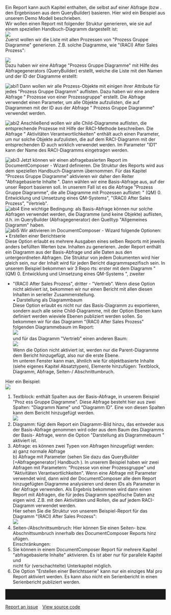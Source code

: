 

Ein Report kann auch Kapitel enthalten, die selbst auf einer Abfrage
(bzw . den Ergebnissen aus dem QueryBuilder) basieren. Hier wird ein
Beispiel aus unserem Demo Modell beschrieben.  
Wir wollen einen Report mit folgender Struktur generieren, wie sie auf
einem speziellen Handbuch-Diagramm dargestellt ist:  
![](//images.ctfassets.net/utx1h0gfm1om/11bOx58vjIy2kGuAiSKa2k/ca77f4d22ba5183e03e51707605c5f25/1017929.png)  
Zuerst wollen wir die Liste mit allen Prozessen von "Prozess Gruppe
Diagramme" generieren. Z.B. solche Diagramme, wie "(RACI) After Sales
Prozess":

![](//images.ctfassets.net/utx1h0gfm1om/6qtdg1aknKEaOKoKscCGGw/d0f2f960cddb9c15b256df91c7d17c61/1017430.png)  
Dazu haben wir eine Abfrage "Prozess Gruppe Diagramme" mit Hilfe des
Abfragegenerators (QueryBuilder) erstellt, welche die Liste mit den
Namen und der ID der Diagramme erstellt:  
  
![abi1](//images.ctfassets.net/6mz8d8cle1nl/7CplDDcebEQIxx6dfMcbtU/5c1dc5691bf5a9917b968f0ded8d4830/abi1.png)
Dann wollen wir alle Prozess-Objekte mit einigen ihrer Attribute für
jedes "Prozess Gruppe Diagramm" auflisten. Dazu haben wir eine andere
Abfrage " Prozesse von einer Prozessgruppe" erstellt. Die Abfrage
verwendet einen Parameter, um alle Objekte aufzulisten, die auf
Diagrammen mit der ID aus der Abfrage " Prozess Gruppe Diagramme"
verwendet werden.  

![abi2](//images.ctfassets.net/6mz8d8cle1nl/4dvbCCrmdf1sLdGQk5vzEj/2f4428c0d2809d08c6c24e3f7fa7fe06/abi2.png)
Anschließend wollen wir alle Child-Diagramme auflisten, die
entsprechende Prozesse mit Hilfe der RACI-Methode beschreiben. Die
Abfrage " Aktivitäten Verantwortlichkeiten" enthält auch einen
Parameter, um nur solche Objekte aufzulisten, die auf dem RACI-Diagramm
mit der entsprechenden ID auch wirklich verwendet werden. Im Parameter
"ID1" kann der Name des RACI-Diagramms eingetragen werden.  

![abi3](//images.ctfassets.net/6mz8d8cle1nl/4lNpSPXVGgCdDS7LBLTNKe/4327a15bf24a25909b4a63150293c4d2/abi3.png)
Jetzt können wir einen abfragebasierten Report im DocumentComposer -
Wizard definieren. Die Struktur des Reports wird aus dem speziellen
Handbuch-Diagramm übernommen. Für das Kapitel "Prozess Gruppe Diagramme"
aktivieren wir daher den Reiter "Abfragebasierte Inhalte ". Dann wählen
wir eine Basis-Abfrage aus, auf der unser Report basieren soll. In
unserem Fall ist es die Abfrage "Prozess Gruppe Diagramme", die alle
Diagramme mit Prozessen auflistet: " (QM) 0. Entwicklung und Umsetzung
eines QM-Systems", "(RACI) After Sales Prozess", "Vertrieb".  
![abi4](//images.ctfassets.net/6mz8d8cle1nl/5iuwUBg6cpbXUkU0IXZBkW/9287b4c78b8f1ed145ed44bd6fab7d35/abi4.png)
Eine wichtige Bedingung: als Basis-Abfrage können nur solche Abfragen
verwendet werden, die Diagramme (und keine Objekte) auflisten, d.h. im
QueryBuilder (Abfragegenerator) den Quelltyp "Allgemeines Diagramm"
haben.  
![abi5](//images.ctfassets.net/6mz8d8cle1nl/79UurdMw9EkEgdT4UdcYD7/8cd817c724283549c9d2a77fe260291b/abi5.png)
Wir aktivieren im DocumentComposer - Wizard folgende Optionen:  
• Erstellen einer Berichtserie  
Diese Option erlaubt es mehrere Ausgaben eines selben Reports mit
jeweils anders befüllten Werten bzw. Inhalten zu generieren. Jeder
Report enthält ein Diagramm aus der Basis-Abfrage und alle Daten aus den
untergeordneten Abfragen. Die Struktur von jedem Dokumenten wird hier
gleich sein, nur der Inhalt wird für jeden Bericht diagrammspezifisch
sein. In unserem Beispiel bekommen wir 3 Repo rts: erster mit dem
Diagramm "(QM) 0. Entwicklung und Umsetzung eines QM-Systems ", zweiter
- "(RACI) After Sales Prozess", dritter - "Vertrieb". Wenn diese Option
nicht aktiviert ist, bekommen wir nur einen Bericht mit allen diesen
Inhalten in serieller Zusammenstellung.  
• Darstellung als Diagrammbaum  
Diese Option erlaubt es nicht nur das Basis-Diagramm zu exportieren,
sondern auch alle seine Child-Diagramme, mit der Option Ebenen kann
definiert werden wieviele Ebenen publiziert werden sollen. So bekommen
wir für das Diagramm "(RACI) After Sales Prozess" folgenden
Diagrammebaum im Report:  
![](//images.ctfassets.net/utx1h0gfm1om/1Tfm6SpVG4mOiqIGsikcg6/644664e16d241557e4752cdb84f3b2fa/1017968.png)  
und für das Diagramm "Vertrieb" einen anderen Baum:  
![](//images.ctfassets.net/utx1h0gfm1om/6bUXffQpaggSo4qOIyAouI/3d8938223c2cf3adb0cfef0a74efcef5/1017971.png)  
Wenn die Option nicht aktiviert ist, werden nur die Parent-Diagramme dem
Bericht hinzugefügt, also nur die erste Ebene.  
Im unteren Fenster kann man, ähnlich wie für objektbasierte Inhalte
(siehe eigenes Kapitel Absatztypen), Elemente hinzufügen: Textblock,
Diagramm, Abfrage, Seiten-/ Abschnittumbruch.

Hier ein Beispiel:  
![](//images.ctfassets.net/utx1h0gfm1om/rjdZvVowNMeyu8Weos8iw/373e5b4b42a57bd9164853c727eaa9dd/1017958.png)  
1. Textblock: enthält Spalten aus der Basis-Abfrage, in unserem Beispiel
"Proz ess Gruppe Diagramme". Diese Abfrage besteht hier aus zwei
Spalten: "Diagramm Name" und "Diagramm ID". Eine von diesen Spalten kann
dem Bericht hinzugefügt werden.  
![](//images.ctfassets.net/utx1h0gfm1om/c0flrTPgeAgaWMC4ayoqI/1a77885eeeb14869e939e3808c8225a7/1017963.png)  
2. Diagramm: fügt dem Report ein Diagramm-Bild hinzu, das entweder aus
der Basis-Abfrage genommen wird oder aus dem Baum des Diagramms der
Basis- Abfrage, wenn die Option "Darstellung als Diagrammebaum "
aktiviert ist.  
3. Abfrage: es können zwei Typen von Abfragen hinzugefügt werden:  
a) ganz normale Abfrage  
b) Abfrage mit Parameter (sehen Sie dazu das QueryBuilder
\[=Abfragegenerator\] Handbuch ). In unserem Beispiel haben wir zwei
Abfragen mit Parametern: "Prozesse von einer Prozessgruppe" und
"Aktivitäten Verantwortlichkeiten". Wenn eine Abfrage mit Parameter
verwendet wird, dann wird der DocumentComposer alle dem Report
hinzugefügten Diagramme analysieren und deren IDs als Parameter in der
Abfrage verwenden. Als Ergebnis bekommen wird dann einen Report mit
Abfragen, die für jedes Diagramm spezifische Daten anz eigen wird. Z.B.
mit den Aktivitäten und Rollen, die auf jedem RACI-Diagramm verwendet
werden.  
Hier sehen Sie die Struktur von unserem Beispiel-Report für das Diagramm
"(RACI) After Sales Prozess":  
![](//images.ctfassets.net/utx1h0gfm1om/mJQ3wRMMc8kmwyCoMwWcC/90e63ac8423c3fca28c47519dbf1fc68/1017983.png)  
4. Seiten-/Abschnittsumbruch: Hier können Sie einen Seiten- bzw.  
Abschnittsumbruch innerhalb des DocumentComposer Reports hinz ufügen.  
Einschränkungen:  
1. Sie können in einem DocumentComposer Report für mehrere Kapitel  
"abfragebasierte Inhalte" aktivieren. Es ist aber nur für parallele
Kapitel und  
nicht für (verschachtelte) Unterkapitel möglich.  
2. Die Option "Erstellen einer Berichtsserie" kann nur ein einziges Mal
pro Report aktiviert werden. Es kann also nicht ein Serienbericht in
einen Serienbericht publiziert werden.


<hr style="padding-top:2rem" />
<a href="https://github.com/process4/docs/issues" target="_blank" class="bgw btn btn-primary btn-lg shadow-sm">Report an issue</a>
<a href="https://github.com/process4/docs" target="_blank" class="bgw btn btn-primary btn-lg shadow-sm" style="margin-left:10px;">View source code</a>